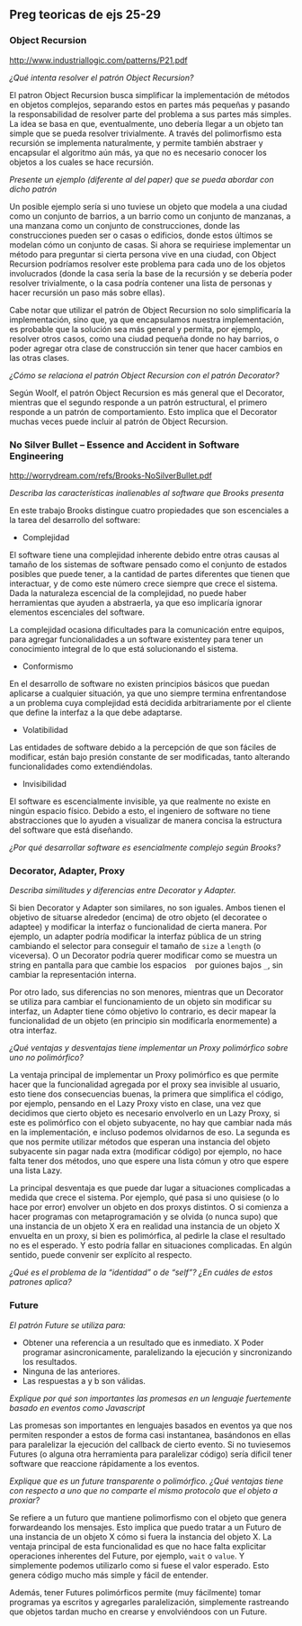 ## Preg teoricas de ejs 25-29

### Object Recursion

http://www.industriallogic.com/patterns/P21.pdf

_¿Qué intenta resolver el patrón Object Recursion?_

El patron Object Recursion busca simplificar la implementación de métodos en objetos complejos, separando estos en partes más pequeñas y pasando la responsabilidad de resolver parte del problema a sus partes más simples. La idea se basa en que, eventualmente, uno debería llegar a un objeto tan simple que se pueda resolver trivialmente. A través del polimorfismo esta recursión se implementa naturalmente, y permite también abstraer y encapsular el algoritmo aún más, ya que no es necesario conocer los objetos a los cuales se hace recursión.

_Presente un ejemplo (diferente al del paper) que se pueda abordar con dicho patrón_

Un posible ejemplo sería si uno tuviese un objeto que modela a una ciudad como un conjunto de barrios, a un barrio como un conjunto de manzanas, a una manzana como un conjunto de construcciones, donde las construcciones pueden ser o casas o edificios, donde estos últimos se modelan cómo un conjunto de casas. Si ahora se requiriese implementar un método para preguntar si cierta persona vive en una ciudad, con Object Recursion podríamos resolver este problema para cada uno de los objetos involucrados (donde la casa sería la base de la recursión y se debería poder resolver trivialmente, o la casa podría contener una lista de personas y hacer recursión un paso más sobre ellas). 

Cabe notar que utilizar el patrón de Object Recursion no solo simplificaría la implementación, sino que, ya que encapsulamos nuestra implementación, es probable que la solución sea más general y permita, por ejemplo, resolver otros casos, como una ciudad pequeña donde no hay barrios, o poder agregar otra clase de construcción sin tener que hacer cambios en las otras clases.

_¿Cómo se relaciona el patrón Object Recursion con el patrón Decorator?_

Según Woolf, el patrón Object Recursion es más general que el Decorator, mientras que el segundo responde a un patrón estructural, el primero responde a un patrón de comportamiento. Esto implica que el Decorator muchas veces puede incluir al patrón de Object Recursion.

### No Silver Bullet – Essence and Accident in Software Engineering

http://worrydream.com/refs/Brooks-NoSilverBullet.pdf

_Describa las características inalienables al software que Brooks presenta_

En este trabajo Brooks distingue cuatro propiedades que son escenciales a la tarea del desarrollo del software:

* Complejidad

El software tiene una complejidad inherente debido entre otras causas al tamaño de los sistemas de software pensado como el conjunto de estados posibles que puede tener, a la cantidad de partes diferentes que tienen que interactuar, y de como este número crece siempre que crece el sistema. Dada la naturaleza escencial de la complejidad, no puede haber herramientas que ayuden a abstraerla, ya que eso implicaría ignorar elementos escenciales del software.

La complejidad ocasiona dificultades para la comunicación entre equipos, para agregar funcionalidades a un software existentey para tener un conocimiento integral de lo que está solucionando el sistema.

* Conformismo

En el desarrollo de software no existen principios básicos que puedan aplicarse a cualquier situación, ya que uno siempre termina enfrentandose a un problema cuya complejidad está decidida arbitrariamente por el cliente que define la interfaz a la que debe adaptarse.

* Volatibilidad

Las entidades de software debido a la percepción de que son fáciles de modificar, están bajo presión constante de ser modificadas, tanto alterando funcionalidades como extendiéndolas. 

* Invisibilidad

El software es escencialmente invisible, ya que realmente no existe en ningún espacio físico. Debido a esto, el ingeniero de software no tiene abstracciones que lo ayuden a visualizar de manera concisa la estructura del software que está diseñando.

_¿Por qué desarrollar software es esencialmente complejo según Brooks?_

### Decorator, Adapter, Proxy

_Describa similitudes y diferencias entre Decorator y Adapter._

Si bien Decorator y Adapter son similares, no son iguales. Ambos tienen el objetivo de situarse alrededor (encima) de otro objeto (el decoratee o adaptee) y modificar la interfaz o funcionalidad de cierta manera. Por ejemplo, un adapter podría modificar la interfaz pública de un string cambiando el selector para conseguir el tamaño de `size` a `length` (o viceversa). O un Decorator podría querer modificar como se muestra un string en pantalla para que cambie los espacios ` ` por guiones bajos `_`, sin cambiar la representación interna.

Por otro lado, sus diferencias no son menores, mientras que un Decorator se utiliza para cambiar el funcionamiento de un objeto sin modificar su interfaz, un Adapter tiene cómo objetivo lo contrario, es decir mapear la funcionalidad de un objeto (en principio sin modificarla enormemente) a otra interfaz.

_¿Qué ventajas y desventajas tiene implementar un Proxy polimórfico sobre uno no polimórfico?_

La ventaja principal de implementar un Proxy polimórfico es que permite hacer que la funcionalidad agregada por el proxy sea invisible al usuario, esto tiene dos consecuencias buenas, la primera que simplifica el código, por ejemplo, pensando en el Lazy Proxy visto en clase, una vez que decidimos que cierto objeto es necesario envolverlo en un Lazy Proxy, si este es polimórfico con el objeto subyacente, no hay que cambiar nada más en la implementación, e incluso podemos olvidarnos de eso. La segunda es que nos permite utilizar métodos que esperan una instancia del objeto subyacente sin pagar nada extra (modificar código) por ejemplo, no hace falta tener dos métodos, uno que espere una lista cómun y otro que espere una lista Lazy.

La principal desventaja es que puede dar lugar a situaciones complicadas a medida que crece el sistema. Por ejemplo, qué pasa si uno quisiese (o lo hace por error) envolver un objeto en dos proxys distintos. O si comienza a hacer programas con metaprogramación y se olvida (o nunca supo) que una instancia de un objeto X era en realidad una instancia de un objeto X envuelta en un proxy, si bien es polimórfica, al pedirle la clase el resultado no es el esperado. Y esto podría fallar en situaciones complicadas. En algún sentido, puede convenir ser explícito al respecto.

_¿Qué es el problema de la “identidad” o de “self”? ¿En cuáles de estos patrones aplica?_

### Future

_El patrón Future se utiliza para:_
* Obtener una referencia a un resultado que es inmediato.
X Poder programar asincronicamente, paralelizando la ejecución y sincronizando los resultados.
* Ninguna de las anteriores.
* Las respuestas a y b son válidas.

_Explique por qué son importantes las promesas en un lenguaje fuertemente basado en eventos como Javascript_

Las promesas son importantes en lenguajes basados en eventos ya que nos permiten responder a estos de forma casi instantanea, basándonos en ellas para paralelizar la ejecución del callback de cierto evento. Si no tuviesemos Futures (o alguna otra herramienta para paralelizar código) sería díficil tener software que reaccione rápidamente a los eventos.

_Explique que es un future transparente o polimórfico. ¿Qué ventajas tiene con respecto a uno que no comparte el mismo protocolo que el objeto a proxiar?_

Se refiere a un futuro que mantiene polimorfismo con el objeto que genera forwardeando los mensajes. Esto implica que puedo tratar a un Futuro de una instancia de un objeto X cómo si fuera la instancia del objeto X. La ventaja principal de esta funcionalidad es que no hace falta explicitar operaciones inherentes del Future, por ejemplo, `wait` o `value`. Y simplemente podemos utilizarlo como si fuese el valor esperado. Esto genera código mucho más simple y fácil de entender.

Además, tener Futures polimórficos permite (muy fácilmente) tomar programas ya escritos y agregarles paralelización, simplemente rastreando que objetos tardan mucho en crearse y envolviéndoos con un Future.